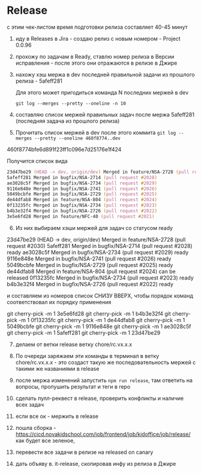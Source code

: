# Release 

с этим чек-листом время подготовки релиза составляет 40-45 минут

1. иду в Releases в Jira -  создаю релиз с новым номером - Project 0.0.96

2. прохожу по задачам в Ready, ставлю номер релиза в Версии исправления - после этого они отражаются в релизе в Джире

3. нахожу хэш мержа в dev последней правильной задачи из прошлого релиза - 5afeff281
    
    Для этого может пригодиться команда  N последних мержей в dev

    `git log --merges --pretty --oneline -n 10`

4. составляю список мержей правильных задач после мержа 5afeff281 (последняя задача из прошлого релиза)

5. Прочитать список мержей в dev после этого коммита
`git log --merges --pretty --oneline 460f8774..dev`

460f8774bfe6d891f23ff1c096e7d25176e1f424

Получится список вида 

```zsh
23d47be29 (HEAD -> dev, origin/dev) Merged in feature/NSA-2728 (pull request #2030)
5afeff281 Merged in bugfix/NSA-2714 (pull request #2028)
ae3028c5f Merged in bugfix/NSA-2734 (pull request #2029)
9116e848e Merged in bugfix/NSA-2741 (pull request #2026)
5049bcbfe Merged in bugfix/NSA-2729 (pull request #2025)
de44dfab8 Merged in feature/NSA-804 (pull request #2024)
0f13235fc Merged in bugfix/NSA-2734 (pull request #2023)
b4b3e32f4 Merged in bugfix/NSA-2726 (pull request #2022)
3e5e6fd28 Merged in feature/NFC-40 (pull request #2021)

```


6. Из них выбираем хэши мержей для задач со статусом ready

23d47be29 (HEAD -> dev, origin/dev) Merged in feature/NSA-2728 (pull request #2030)
5afeff281 Merged in bugfix/NSA-2714 (pull request #2028)    ready
ae3028c5f Merged in bugfix/NSA-2734 (pull request #2029)    ready
9116e848e Merged in bugfix/NSA-2741 (pull request #2026)    ready
5049bcbfe Merged in bugfix/NSA-2729 (pull request #2025)    ready
de44dfab8 Merged in feature/NSA-804 (pull request #2024)    can be released
0f13235fc Merged in bugfix/NSA-2734 (pull request #2023)    ready
b4b3e32f4 Merged in bugfix/NSA-2726 (pull request #2022)    ready

и составляем из номеров список СНИЗУ ВВЕРХ, чтобы порядок команд соответствовал их порядку применения

git cherry-pick -m 1 3e5e6fd28
git cherry-pick -m 1 b4b3e32f4
git cherry-pick -m 1 0f13235fc
git cherry-pick -m 1 de44dfab8
git cherry-pick -m 1 5049bcbfe
git cherry-pick -m 1 9116e848e
git cherry-pick -m 1 ae3028c5f
git cherry-pick -m 1 5afeff281
git cherry-pick -m 1 23d47be29

7. делаем от ветки release ветку chore/rc.vx.x.x

8. По очереди заряжаем эти команды в терминал в ветку chore/rc.vx.x.x - это создаст такую же последовательность мержей с такими же названиями в release

9. после мержа изменений  запустить `npm run release`, там ответить на вопросы, пропушить результат и теги в repo

10. сделать пулл-реквест в release, проверить конфликты и наличие всех задач 

11. если все ок - мержить в release

12. пошла сборка - https://cicd.novakidschool.com/job/frontend/job/kidoffice/job/release/
как будет все зеленое,

13.  перевести все задачи в релизе на released on canary

14. дать объяву в. it-release, скопировав инфу из релиза в Джире